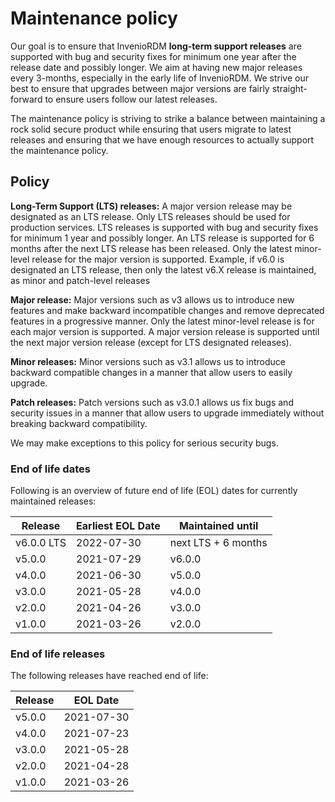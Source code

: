 # Maintenance policy

Our goal is to ensure that InvenioRDM **long-term support releases** are supported with bug and security fixes for minimum one year after the release date and possibly longer.  We aim at having new major releases every 3-months, especially in the early life of InvenioRDM. We strive our best to ensure that upgrades between major versions are fairly straight-forward to ensure users follow our latest releases.

The maintenance policy is striving to strike a balance between maintaining a rock solid secure product while ensuring that users migrate to latest releases and ensuring that we have enough resources to actually support the maintenance policy.

## Policy

**Long-Term Support (LTS) releases:** A major version release may be designated as an LTS release. Only LTS releases should be used for production services. LTS releases is supported with bug and security fixes for minimum 1 year and possibly longer. An LTS release is supported for 6 months after the next LTS release has been released. Only the latest minor-level release for the major version is supported. Example, if v6.0 is designated an LTS release, then only the latest v6.X release is maintained, as minor and patch-level releases

**Major release:** Major versions such as v3 allows us to introduce new features and make backward incompatible changes and remove deprecated features in a progressive manner. Only the latest minor-level release is for each major version is supported. A major version release is supported until the next major version release (except for LTS designated releases).

**Minor releases:** Minor versions such as v3.1 allows us to introduce backward compatible changes in a manner that allow users to easily upgrade.

**Patch releases:** Patch versions such as v3.0.1 allows us fix bugs and security issues in a manner that allow users to upgrade immediately without breaking backward compatibility.

We may make exceptions to this policy for serious security bugs.

### End of life dates

Following is an overview of future end of life (EOL) dates for currently maintained releases:

| Release | Earliest EOL Date | Maintained until |
| ------- | ------------------|----------------- |
| v6.0.0 LTS  | 2022-07-30    | next LTS + 6 months
| v5.0.0  | 2021-07-29        | v6.0.0           |
| v4.0.0  | 2021-06-30        | v5.0.0           |
| v3.0.0  | 2021-05-28        | v4.0.0           |
| v2.0.0  | 2021-04-26        | v3.0.0           |
| v1.0.0  | 2021-03-26        | v2.0.0           |

### End of life releases

The following releases have reached end of life:

| Release | EOL Date    |
| ------- | ----------- |
| v5.0.0  | 2021-07-30  |
| v4.0.0  | 2021-07-23  |
| v3.0.0  | 2021-05-28  |
| v2.0.0  | 2021-04-28  |
| v1.0.0  | 2021-03-26  |
